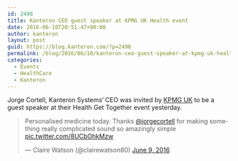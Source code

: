 ```yaml
---
id: 2498
title: Kanteron CEO guest speaker at KPMG UK Health event
date: 2016-06-10T20:51:47+00:00
author: kanteron
layout: post
guid: https://blog.kanteron.com/?p=2498
permalink: /blog/2016/06/10/kanteron-ceo-guest-speaker-at-kpmg-uk-health-event/
categories:
  - Events
  - HealthCare
  - Kanteron
---
```

Jorge Cortell, Kanteron Systems‘ CEO was invited by <a href="httpss://home.kpmg.com/uk/en/home/industries/healthcare.html" target="_blank">KPMG UK</a> to be a guest speaker at their Health Get Together event yesterday.

<blockquote class="twitter-tweet" data-width="550">
  <p lang="en" dir="ltr">
    Personalised medicine today. Thanks <a href="httpss://twitter.com/jorgecortell">@jorgecortell</a> for making something really complicated sound so amazingly simple <a href="httpss://t.co/8UCbOhkMzw">pic.twitter.com/8UCbOhkMzw</a>
  </p>
  
  <p>
    &mdash; Claire Watson (@clairewatson80) <a href="httpss://twitter.com/clairewatson80/status/740897683460751361">June 9, 2016</a>
  </p>
</blockquote>